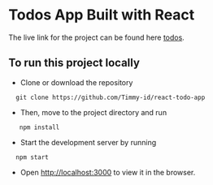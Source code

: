 # Todos App Built with React

The live link for the project can be found here [todos](https://timmy-id.github.io/react-todo-project).

## To run this project locally

- Clone or download the repository
```
  git clone https://github.com/Timmy-id/react-todo-app
```
- Then, move to the project directory and run
```
   npm install
```
- Start the development server by running
```
  npm start
```
- Open [http://localhost:3000](http://localhost:3000) to view it in the browser.
